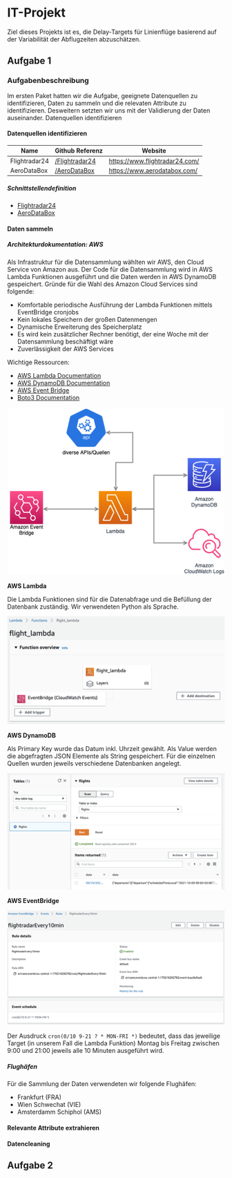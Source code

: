 # IT-Projekt

Ziel dieses Projekts ist es, die Delay‐Targets für Linienflüge basierend auf der Variabilität der Abflugzeiten abzuschätzen.

## Aufgabe 1

### Aufgabenbeschreibung

Im ersten Paket hatten wir die Aufgabe, geeignete Datenquellen zu identifizieren, Daten zu sammeln und die relevaten Attribute zu identifizieren. Desweitern setzten wir uns mit der Validierung der Daten auseinander.
Datenquellen identifizieren

#### Datenquellen identifizieren

| Name | Github Referenz | Website |
|---|---|---|
| Flightradar24 | [/Flightradar24](./Flightradar24) | https://www.flightradar24.com/ |
| AeroDataBox | [/AeroDataBox](./Aerodatabox_API) | https://www.aerodatabox.com/ |

##### Schnittstellendefinition

* [Flightradar24](./Flightradar24/README.md)
* [AeroDataBox](./Aerodatabox_API/README.md)

#### Daten sammeln

##### Architekturdokumentation: AWS

Als Infrastruktur für die Datensammlung wählten wir AWS, den Cloud Service von Amazon aus. Der Code für die Datensammlung wird in AWS Lambda Funktionen ausgeführt und die Daten werden in AWS DynamoDB gespeichert. Gründe für die Wahl des Amazon Cloud Services sind folgende:
* Komfortable periodische Ausführung der Lambda Funktionen mittels EventBridge cronjobs
* Kein lokales Speichern der großen Datenmengen
* Dynamische Erweiterung des Speicherplatz
* Es wird kein zusätzlicher Rechner benötigt, der eine Woche mit der Datensammlung beschäftigt wäre
* Zuverlässigkeit der AWS Services

Wichtige Ressourcen: 

* [AWS Lambda Documentation](https://docs.aws.amazon.com/lambda/index.html)
* [AWS DynamoDB Documentation](https://docs.aws.amazon.com/dynamodb/index.html)
* [AWS Event Bridge](https://docs.aws.amazon.com/eventbridge/)
* [Boto3 Documentation](https://boto3.amazonaws.com/v1/documentation/api/latest/index.html)

![](./Screenshots/Architektur.png)

**AWS Lambda**

Die Lambda Funktionen sind für die Datenabfrage und die Befüllung der Datenbank zuständig. Wir verwendeten Python als Sprache.

![](./Screenshots/AWS_Lambda.png)

**AWS DynamoDB**

Als Primary Key wurde das Datum inkl. Uhrzeit gewählt. Als Value werden die abgefragten JSON Elemente als String gespeichert. Für die einzelnen Quellen wurden jeweils verschiedene Datenbanken angelegt.

![](./Screenshots/AWS_DynamoDB_Store.png)

**AWS EventBridge**

![](./Screenshots/AWS_EventBridge.png)

Der Ausdruck `cron(0/10 9-21 ? * MON-FRI *)` bedeutet, dass das jeweilige Target (in unserem Fall die Lambda Funktion) Montag bis Freitag zwischen 9:00 und 21:00 jeweils alle 10 Minuten ausgeführt wird.

##### Flughäfen

Für die Sammlung der Daten verwendeten wir folgende Flughäfen:

* Frankfurt (FRA)
* Wien Schwechat (VIE)
* Amsterdamm Schiphol (AMS)


#### Relevante Attribute extrahieren

#### Datencleaning

## Aufgabe 2
